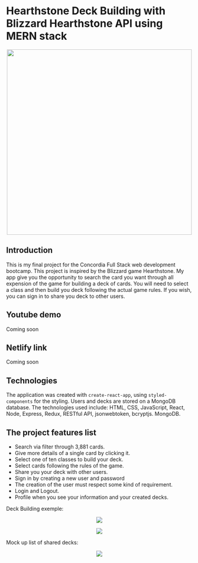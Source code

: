 # Hearthstone Deck Building with Blizzard Hearthstone API using MERN stack

<p align="center"><img src="./images/card_search.png" width="500"></p>

## Introduction

This is my final project for the Concordia Full Stack web development bootcamp.
This project is inspired by the Blizzard game Hearthstone. My app give you the opportunity to search the card you want through all expension of the game for building a deck of cards.
You will need to select a class and then build you deck following the actual game rules. If you wish, you can sign in to share you deck to other users.

## Youtube demo

Coming soon

## Netlify link

Coming soon

## Technologies

The application was created with `create-react-app`, using `styled-components` for the styling. Users and decks are stored on a MongoDB database. The technologies used include: HTML, CSS, JavaScript, React, Node, Express, Redux, RESTful API, jsonwebtoken, bcryptjs. MongoDB.

## The project features list

- Search via filter through 3,881 cards.
- Give more details of a single card by clicking it.
- Select one of ten classes to build your deck.
- Select cards following the rules of the game.
- Share you your deck with other users.
- Sign in by creating a new user and password
- The creation of the user must respect some kind of requirement.
- Login and Logout.
- Profile when you see your information and your created decks.

Deck Building exemple:

<p align="center"><img src="./images/classes_selection.png"></p>

<p align="center"><img src="./images/exemple_deck_building.png"></p>

Mock up list of shared decks:

<p align="center"><img src="./images/mockup_premade_list _deck.png"></p>
